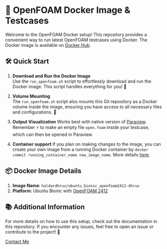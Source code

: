 # 🚀 OpenFOAM Docker Image & Testcases

Welcome to the OpenFOAM Docker setup! This repository provides a convenient way to run latest OpenFOAM testcases using Docker. The Docker image is available on [Docker Hub](https://hub.docker.com/repository/docker/haldardhruv/ubuntu_bionic_openfoam2412-dhruv/).

## 🛠️ Quick Start

1. **Download and Run the Docker Image**  
   Use the `run_openfoam.sh` script to effortlessly download and run the Docker image. This script handles everything for you! 🎉

2. **Volume Mounting**  
   The `run_openfoam.sh` script also mounts this Git repository as a Docker volume inside the image, ensuring you have access to all necessary files and configurations. 📂

3. **Output Visualization**
   Works best with native version of [Paraview](https://www.paraview.org/download/). Remember ⚡ to make an empty file `open.foam` inside your testcase, which can then be opened in Paraview.

4. **Container support**
   If you plan on making changes to the image, you can create your own image from a running Docker container by `docker commit running_container_name new_image_name`. More details [here](https://docs.docker.com/reference/cli/docker/container/commit/).

## 📦 Docker Image Details

1. **Image Name**: `haldardhruv/ubuntu_bionic_openfoam2412-dhruv`
2. **Platform**: Ubuntu Bionic with [OpenFOAM 2412](https://www.openfoam.com/news/main-news/openfoam-v2412)

## 📚 Additional Information

For more details on how to use this setup, check out the documentation in this repository. If you encounter any issues, feel free to open an issue or contribute to the project! 🤝

[Contact Me](https://dhruvhaldar.vercel.app/)
